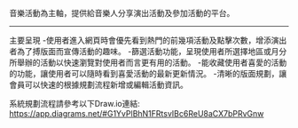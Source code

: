 音樂活動為主軸，提供給音樂人分享演出活動及參加活動的平台。 <hr>
主要呈現
-使用者進入網頁時會優先看到熱門的前幾項活動及點擊次數，增添演出者為了搏版面而宣傳活動的趣味。
-篩選活動功能，呈現使用者所選擇地區或月分所舉辦的活動以快速瀏覽對使用者而言更有用的活動。
-能收藏使用者喜愛的活動的功能，讓使用者可以隨時看到喜愛活動的最新更新情況。
-清晰的版面規劃，讓會員可以快速的根據規劃流程新增或編輯活動資訊。


系統規劃流程請參考以下Draw.io連結:
https://app.diagrams.net/#G1YvPlBhN1FRtsvIBc6ReU8aCX7bPRvGnw
